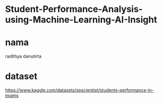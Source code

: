 # Student-Performance-Analysis-using-Machine-Learning-AI-Insight

# nama
radithya danutirta

# dataset
https://www.kaggle.com/datasets/spscientist/students-performance-in-exams

